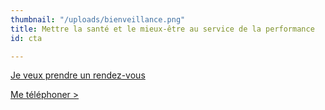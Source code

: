 ```yaml
---
thumbnail: "/uploads/bienveillance.png"
title: Mettre la santé et le mieux-être au service de la performance
id: cta

---
```

<a class="button" href="https://www.gorendezvous.com/homepage/111690" target="_blank">Je veux prendre un rendez-vous</a><span class="self_center">

<a href="tel:+14189559602">Me téléphoner ></a></span>